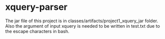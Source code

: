# xquery-parser
 The jar file of this project is in classes/artifacts/project1_xquery_jar folder.
 Also the argument of input xquery is needed to be written in test.txt due to the escape characters in bash.
